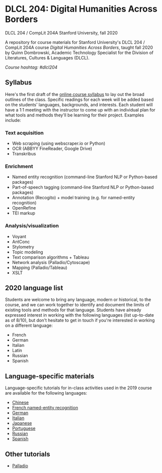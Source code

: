 # DLCL 204: Digital Humanities Across Borders
DLCL 204 / CompLit 204A
Stanford University, fall 2020

A repository for course materials for Stanford University's DLCL 204 / CompLit 204A course _Digital Humanities Across Borders_, taught fall 2020 by Quinn Dombrowski, Academic Technology Specialist for the Division of Literatures, Cultures & Languages (DLCL).

*Course hashtag: #dlcl204*


## Syllabus
Here's the first draft of the [online course syllabus](dlcl204syllabus.md) to lay out the broad outlines of the class. Specific readings for each week will be added based on the students' languages, backgrounds, and interests. Each student will have a 1:1 meeting with the instructor to come up with an individual plan for what tools and methods they'll be learning for their project. Examples include:

### Text acquisition

* Web scraping (using webscraper.io or Python)
* OCR (ABBYY FineReader, Google Drive)
* Transkribus

### Enrichment
* Named entity recognition (command-line Stanford NLP or Python-based packages)
* Part-of-speech tagging (command-line Stanford NLP or Python-based packages)
* Annotation (Recogito) + model training (e.g. for named-entity recognition)
* OpenRefine
* TEI markup

### Analysis/visualization
* Voyant
* AntConc
* Stylometry
* Topic modeling
* Text comparison algorithms + Tableau
* Network analysis (Palladio/Cytoscape)
* Mapping (Palladio/Tableau)
* XSLT

## 2020 language list
Students are welcome to bring any language, modern or historical, to the course, and we can work together to identify and document the limits of existing tools and methods for that language. Students have already expressed interest in working with the following languages (list up-to-date as of 8/10), but don't hesitate to get in touch if you're interested in working on a different language:

* French
* German
* Italian
* Latin
* Russian
* Spanish


## Language-specific materials
Language-specific tutorials for in-class activities used in the 2019 course are available for the following languages:

* [Chinese](chinese)
* [French named-entity recognition](french/ner_french.md)
* [German](german)
* [Italian](italian)
* [Japanese](japanese)
* [Portuguese](portuguese)
* [Russian](russian)
* [Spanish](spanish)

## Other tutorials
* [Palladio](palladio)
